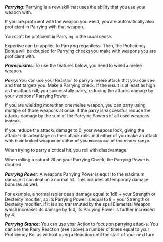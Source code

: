 ***Parrying***: Parrying is a new skill that uses the ability that you use your weapon with.

If you are proficient with the weapon you wield, you are automatically also proficient in Parrying with that weapon.

You can't be proficient in Parrying in the usual sense.

Expertise can be applied to Parrying regardless. Then, the Proficiency Bonus will be doubled for Parrying checks you make with weapons you are proficient with.

***Prerequisites***: To use the features below, you need to wield a melee weapon.

***Parry***: You can use your Reaction to parry a melee attack that you can see and that targets you. Make a Parrying check. If the result is at least as high as the attack roll, you successfully parry, reducing the attacks damage by your weapons' Parrying Power.

If you are wielding more than one melee weapon, you can parry using multiple of those weapons at once. If the parry is successful, reduce the attacks damage by the sum of the Parrying Powers of all used weapons instead.

If you reduce the attacks damage to 0, your weapons lock, giving the attacker disadvantage on their attack rolls until either of you make an attack with their locked weapon or either of you moves out of the others range.

When trying to parry a critical hit, you roll with disadvantage.

When rolling a natural 20 on your Parrying Check, the Parrying Power is doubled.

***Parrying Power***: A weapons Parrying Power is equal to the maximum damage it can deal on a normal hit. This includes all temporary damage bonuses as well.

For example, a normal rapier deals damage equal to 1d8 + your Strength or Dexterity modifier, so its Parrying Power is equal to 8 + your Strength or Dexterity modifier. If it is also transmuted by the spell Elemental Weapon, which increases its damage by 1d4, its Parrying Power is further increased by 4.

***Parrying Stance***: You can use your Action to focus on parrying attacks. You can use the Parry Reaction (see above) a number of times equal to your Proficiency Bonus without using a Reaction until the start of your next turn.